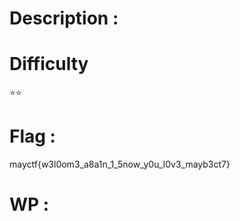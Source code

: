 # Description : 


# Difficulty
⭐⭐

# Flag : 
mayctf{w3l0om3_a8a1n_1_5now_y0u_l0v3_mayb3ct7}

# WP : 
